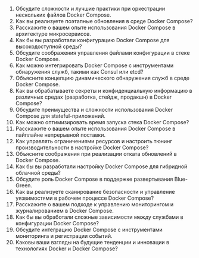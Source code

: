1. Обсудите сложности и лучшие практики при оркестрации нескольких файлов Docker Compose.
2. Как вы реализуете поэтапные обновления в среде Docker Compose?
3. Расскажите о вашем опыте использования Docker Compose в архитектуре микросервисов.
4. Как бы вы разработали конфигурацию Docker Compose для высокодоступной среды?
5. Обсудите соображения управления файлами конфигурации в стеке Docker Compose.
6. Как можно интегрировать Docker Compose с инструментами обнаружения служб, такими как Consul или etcd?
7. Объясните концепцию динамического обнаружения служб в среде Docker Compose.
8. Как вы обрабатываете секреты и конфиденциальную информацию в различных средах (разработка, стейдж, продакшн) в Docker Compose?
9. Обсудите преимущества и сложности использования Docker Compose для stateful-приложений.
10. Как можно оптимизировать время запуска стека Docker Compose?
11. Расскажите о вашем опыте использования Docker Compose в пайплайне непрерывной поставки.
12. Как управлять ограничениями ресурсов и настроить тюнинг производительности в настройке Docker Compose?
13. Объясните соображения при реализации отката обновлений в Docker Compose.
14. Как бы вы разработали настройку Docker Compose для гибридной облачной среды?
15. Обсудите роль Docker Compose в поддержке развертывания Blue-Green.
16. Как вы реализуете сканирование безопасности и управление уязвимостями в рабочем процессе Docker Compose?
17. Расскажите о вашем подходе к управлению мониторингом и журналированием в Docker Compose.
18. Как бы вы обработали сложные зависимости между службами в конфигурации Docker Compose?
19. Обсудите интеграцию Docker Compose с инструментами мониторинга и регистрации событий.
20. Каковы ваши взгляды на будущие тенденции и инновации в технологиях Docker и Docker Compose?
